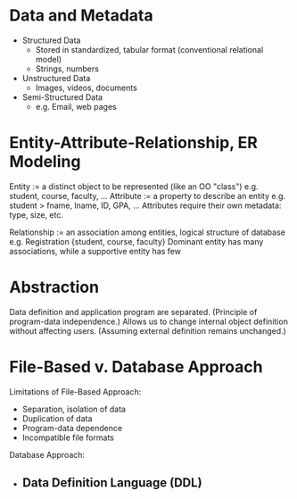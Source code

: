 # Data and Metadata

- Structured Data
	- Stored in standardized, tabular format (conventional relational model)
	- Strings, numbers
- Unstructured Data
	- Images, videos, documents
- Semi-Structured Data
	- e.g. Email, web pages

# Entity-Attribute-Relationship, ER Modeling

Entity := a distinct object to be represented (like an OO "class")
	e.g. student, course, faculty, ...
Attribute := a property to describe an entity
	e.g. student > fname, lname, ID, GPA, ...
Attributes require their own metadata: type, size, etc.

Relationship := an association among entities, logical structure of database
	e.g. Registration {student, course, faculty}
Dominant entity has many associations, while a supportive entity has few

# Abstraction

Data definition and application program are separated. (Principle of program-data independence.) Allows us to change internal object definition without affecting users. (Assuming external definition remains unchanged.)

# File-Based v. Database Approach

Limitations of File-Based Approach:
- Separation, isolation of data
- Duplication of data
- Program-data dependence
- Incompatible file formats

Database Approach:
- Data Definition Language (DDL)
	- 
